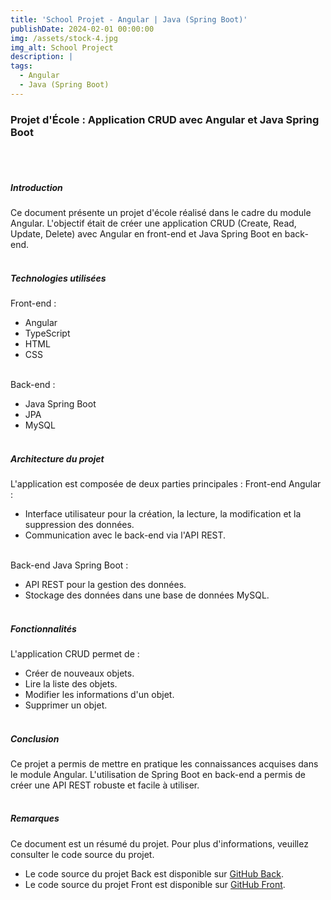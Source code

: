 ```yaml
---
title: 'School Projet - Angular | Java (Spring Boot)' 
publishDate: 2024-02-01 00:00:00
img: /assets/stock-4.jpg
img_alt: School Project
description: |
tags:
  - Angular
  - Java (Spring Boot)
---
```


### Projet d'École : Application CRUD avec Angular et Java Spring Boot
<br><br>

##### Introduction
Ce document présente un projet d'école réalisé dans le cadre du module Angular. L'objectif était de créer une application CRUD (Create, Read, Update, Delete) avec Angular en front-end et Java Spring Boot en back-end.
<br><br>

##### Technologies utilisées
Front-end :
- Angular
- TypeScript
- HTML
- CSS 
<br><br>

Back-end :
- Java Spring Boot
- JPA
- MySQL
<br><br>

##### Architecture du projet
L'application est composée de deux parties principales :
Front-end Angular :
- Interface utilisateur pour la création, la lecture, la modification et la suppression des données.
- Communication avec le back-end via l'API REST.
<br><br>

Back-end Java Spring Boot :
- API REST pour la gestion des données.
- Stockage des données dans une base de données MySQL.
<br><br>

##### Fonctionnalités
L'application CRUD permet de :
- Créer de nouveaux objets.
- Lire la liste des objets.
- Modifier les informations d'un objet.
- Supprimer un objet.
<br><br>

##### Conclusion
Ce projet a permis de mettre en pratique les connaissances acquises dans le module Angular. L'utilisation de Spring Boot en back-end a permis de créer une API REST robuste et facile à utiliser.
<br><br>

##### Remarques
Ce document est un résumé du projet. Pour plus d'informations, veuillez consulter le code source du projet.
- Le code source du projet Back est disponible sur [GitHub Back](https://github.com/Redcroow/school-spring-boot-project).
- Le code source du projet Front est disponible sur [GitHub Front](https://github.com/Redcroow/school-angular-project).